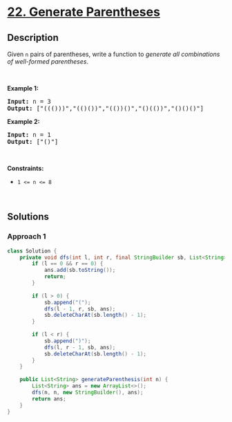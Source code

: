 # [22. Generate Parentheses](https://leetcode.com/problems/generate-parentheses)

## Description

<p>Given <code>n</code> pairs of parentheses, write a function to <em>generate all combinations of well-formed parentheses</em>.</p>
<p>&nbsp;</p>

<p><strong class="example">Example 1:</strong></p>
<pre>
<strong>Input:</strong> n = 3
<strong>Output:</strong> ["((()))","(()())","(())()","()(())","()()()"]
</pre>

<p><strong class="example">Example 2:</strong></p>
<pre>
<strong>Input:</strong> n = 1
<strong>Output:</strong> ["()"]
</pre>
<p>&nbsp;</p>

<p><strong>Constraints:</strong></p>
<ul>
    <li><code>1 &lt;= n &lt;= 8</code></li>
</ul>
<p>&nbsp;</p>

## Solutions

### **Approach 1**

```java
class Solution {
    private void dfs(int l, int r, final StringBuilder sb, List<String> ans) {
        if (l == 0 && r == 0) {
            ans.add(sb.toString());
            return;
        }
        
        if (l > 0) {
            sb.append("(");
            dfs(l - 1, r, sb, ans);
            sb.deleteCharAt(sb.length() - 1);
        }
        
        if (l < r) {
            sb.append(")");
            dfs(l, r - 1, sb, ans);
            sb.deleteCharAt(sb.length() - 1);
        }
    }
    
    public List<String> generateParenthesis(int n) {
        List<String> ans = new ArrayList<>();
        dfs(n, n, new StringBuilder(), ans);
        return ans;
    }
}
```

<!-- tabs:end -->